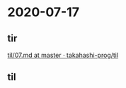 # 2020-07-17

## tir
[til/07\.md at master · takahashi\-prog/til](https://github.com/takahashi-prog/til/blob/master/tir/2020/07.md#17)

## til
